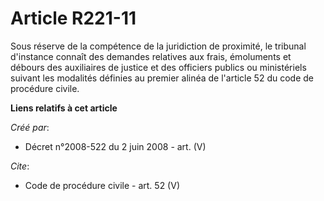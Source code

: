 # Article R221-11

Sous réserve de la compétence de la juridiction de proximité, le tribunal d'instance connaît des demandes relatives aux
frais, émoluments et débours des auxiliaires de justice et des officiers publics ou ministériels suivant les modalités
définies au premier alinéa de l'article 52 du code de procédure civile.

**Liens relatifs à cet article**

_Créé par_:

  - Décret n°2008-522 du 2 juin 2008 - art. (V)

_Cite_:

  - Code de procédure civile - art. 52 (V)
